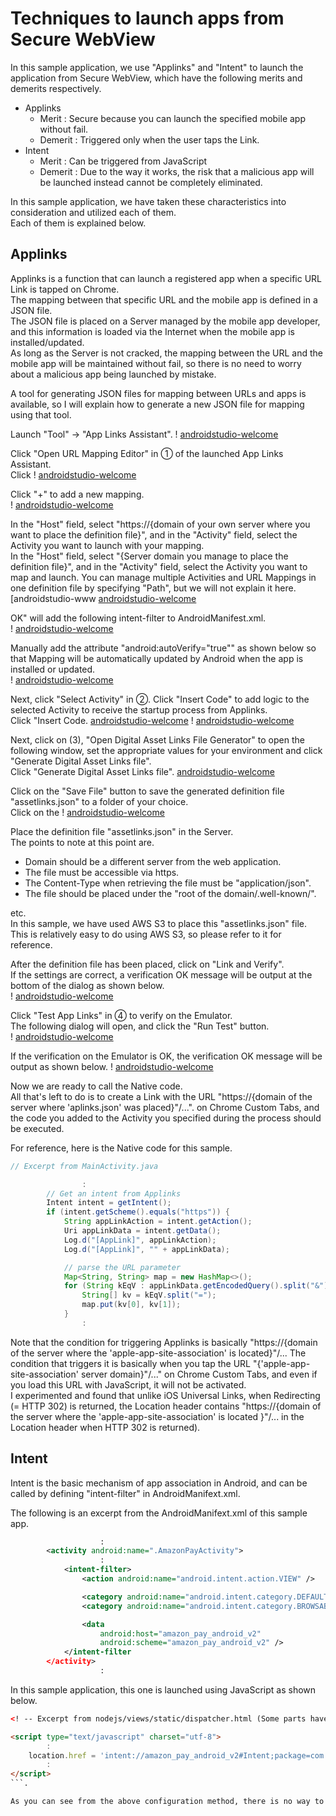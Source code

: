 # Techniques to launch apps from Secure WebView
In this sample application, we use "Applinks" and "Intent" to launch the application from Secure WebView, which have the following merits and demerits respectively.
- Applinks  
  - Merit : Secure because you can launch the specified mobile app without fail.
  - Demerit : Triggered only when the user taps the Link.
- Intent
  - Merit : Can be triggered from JavaScript
  - Demerit : Due to the way it works, the risk that a malicious app will be launched instead cannot be completely eliminated.

In this sample application, we have taken these characteristics into consideration and utilized each of them.  
Each of them is explained below.

## Applinks
Applinks is a function that can launch a registered app when a specific URL Link is tapped on Chrome.  
The mapping between that specific URL and the mobile app is defined in a JSON file.  
The JSON file is placed on a Server managed by the mobile app developer, and this information is loaded via the Internet when the mobile app is installed/updated.  
As long as the Server is not cracked, the mapping between the URL and the mobile app will be maintained without fail, so there is no need to worry about a malicious app being launched by mistake.  

A tool for generating JSON files for mapping between URLs and apps is available, so I will explain how to generate a new JSON file for mapping using that tool.  

Launch "Tool" -> "App Links Assistant".
! [androidstudio-welcome](docimg/applinks-1.png)

Click "Open URL Mapping Editor" in ① of the launched App Links Assistant.  
Click ! [androidstudio-welcome](docimg/applinks-2.png)

Click "+" to add a new mapping.  
! [androidstudio-welcome](docimg/applinks-3.png)

In the "Host" field, select "https://{domain of your own server where you want to place the definition file}", and in the "Activity" field, select the Activity you want to launch with your mapping.  
In the "Host" field, select "{Server domain you manage to place the definition file}", and in the "Activity" field, select the Activity you want to map and launch. You can manage multiple Activities and URL Mappings in one definition file by specifying "Path", but we will not explain it here.  
[androidstudio-www [androidstudio-welcome](docimg/applinks-4.png)

OK" will add the following intent-filter to AndroidManifest.xml.  
! [androidstudio-welcome](docimg/applinks-5.png)

Manually add the attribute "android:autoVerify="true"" as shown below so that Mapping will be automatically updated by Android when the app is installed or updated.  
! [androidstudio-welcome](docimg/applinks-6.png)

Next, click "Select Activity" in ②. Click "Insert Code" to add logic to the selected Activity to receive the startup process from Applinks.  
Click "Insert Code. [androidstudio-welcome](docimg/applinks-8.png)
! [androidstudio-welcome](docimg/applinks-9.png)

Next, click on (3), "Open Digital Asset Links File Generator" to open the following window, set the appropriate values for your environment and click "Generate Digital Asset Links file".  
Click "Generate Digital Asset Links file". [androidstudio-welcome](docimg/applinks-10.png)

Click on the "Save File" button to save the generated definition file "assetlinks.json" to a folder of your choice.  
Click on the ! [androidstudio-welcome](docimg/applinks-11.png)

Place the definition file "assetlinks.json" in the Server.  
The points to note at this point are.  
  * Domain should be a different server from the web application.  
  * The file must be accessible via https.  
  * The Content-Type when retrieving the file must be "application/json".  
  * The file should be placed under the "root of the domain/.well-known/".  

etc.  
In this sample, we have used AWS S3 to place this "assetlinks.json" file.
This is relatively easy to do using AWS S3, so please refer to it for reference.  

After the definition file has been placed, click on "Link and Verify".  
If the settings are correct, a verification OK message will be output at the bottom of the dialog as shown below.  
! [androidstudio-welcome](docimg/applinks-12.png)

Click "Test App Links" in ④ to verify on the Emulator.  
The following dialog will open, and click the "Run Test" button.  
! [androidstudio-welcome](docimg/applinks-13.png)

If the verification on the Emulator is OK, the verification OK message will be output as shown below.
! [androidstudio-welcome](docimg/applinks-14.png)

Now we are ready to call the Native code.  
All that's left to do is to create a Link with the URL "https://{domain of the server where 'aplinks.json' was placed}"/...". on Chrome Custom Tabs, and the code you added to the Activity you specified during the process should be executed.  

For reference, here is the Native code for this sample.

```java
// Excerpt from MainActivity.java

                :
        // Get an intent from Applinks
        Intent intent = getIntent();
        if (intent.getScheme().equals("https")) {
            String appLinkAction = intent.getAction();
            Uri appLinkData = intent.getData();
            Log.d("[AppLink]", appLinkAction);
            Log.d("[AppLink]", "" + appLinkData);

            // parse the URL parameter
            Map<String, String> map = new HashMap<>();
            for (String kEqV : appLinkData.getEncodedQuery().split("&")) {
                String[] kv = kEqV.split("=");
                map.put(kv[0], kv[1]);
            }
                :
````

Note that the condition for triggering Applinks is basically "https://{domain of the server where the 'apple-app-site-association' is located}"/... The condition that triggers it is basically when you tap the URL "{'apple-app-site-association' server domain}"/..." on Chrome Custom Tabs, and even if you load this URL with JavaScript, it will not be activated.  
I experimented and found that unlike iOS Universal Links, when Redirecting (= HTTP 302) is returned, the Location header contains "https://{domain of the server where the 'apple-app-site-association' is located }"/... in the Location header when HTTP 302 is returned).  

## Intent
Intent is the basic mechanism of app association in Android, and can be called by defining "intent-filter" in AndroidManifext.xml.

The following is an excerpt from the AndroidManifext.xml of this sample app.  
```xml
                    :
        <activity android:name=".AmazonPayActivity">
                    :
            <intent-filter>
                <action android:name="android.intent.action.VIEW" />

                <category android:name="android.intent.category.DEFAULT" />
                <category android:name="android.intent.category.BROWSABLE" />

                <data
                    android:host="amazon_pay_android_v2"
                    android:scheme="amazon_pay_android_v2" />
            </intent-filter
        </activity>
                    :
````

In this sample application, this one is launched using JavaScript as shown below.

```html
<! -- Excerpt from nodejs/views/static/dispatcher.html (Some parts have been modified to make it easier to read.) --> <!

<script type="text/javascript" charset="utf-8">
        :
    location.href = 'intent://amazon_pay_android_v2#Intent;package=com.amazon.pay.sample.android_app_v2;scheme=amazon_pay_android_v2;end ;';
        :
</script>
```.

As you can see from the above configuration method, there is no way to completely prevent a malicious mobile app from registering the exact same intent-filter, and it is not suitable as a means to send sensitive information and other information to the mobile app side.
